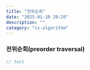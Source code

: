 ```yaml
---
title: "전위순회"
date: "2025-01-10 20:20"
description: ""
category: "cs-algorithm"
---
```


### 전위순회(preorder traversal)

```java
// test
```